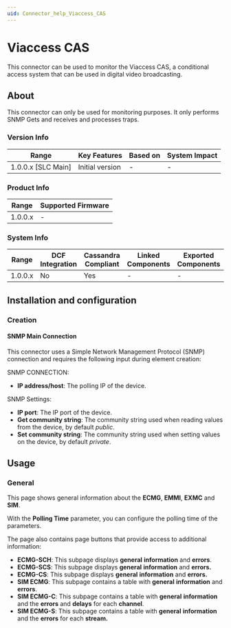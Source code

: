 ```yaml
---
uid: Connector_help_Viaccess_CAS
---
```


# Viaccess CAS

This connector can be used to monitor the Viaccess CAS, a conditional access system that can be used in digital video broadcasting.

## About

This connector can only be used for monitoring purposes. It only performs SNMP Gets and receives and processes traps.

### Version Info

| Range                | Key Features     | Based on     | System Impact     |
|----------------------|------------------|--------------|-------------------|
| 1.0.0.x [SLC Main]   | Initial version  | -            | -                 |

### Product Info

| Range     | Supported Firmware     |
|-----------|------------------------|
| 1.0.0.x   | -                      |

### System Info

| Range     | DCF Integration     | Cassandra Compliant     | Linked Components     | Exported Components     |
|-----------|---------------------|-------------------------|-----------------------|-------------------------|
| 1.0.0.x   | No                  | Yes                     | -                     | -                       |

## Installation and configuration

### Creation

#### SNMP Main Connection

This connector uses a Simple Network Management Protocol (SNMP) connection and requires the following input during element creation:

SNMP CONNECTION:

- **IP address/host**: The polling IP of the device.

SNMP Settings:

- **IP port**: The IP port of the device.
- **Get community string**: The community string used when reading values from the device, by default *public*.
- **Set community string**: The community string used when setting values on the device, by default *private*.

## Usage

### General

This page shows general information about the **ECMG**, **EMMI**, **EXMC** and **SIM**.

With the **Polling Time** parameter, you can configure the polling time of the parameters.

The page also contains page buttons that provide access to additional information:

- **ECMG-SCH**: This subpage displays **general** **information** and **errors**.
- **ECMG-SCS**: This subpage displays **general** **information** and **errors.**
- **ECMG-CS**: This subpage displays **general** **information** and **errors.**
- **SIM ECMG**: This subpage contains a table with **general** **information** and **errors**.
- **SIM ECMG-C**: This subpage contains a table with **general** **information** and the **errors** and **delays** for each **channel**.
- **SIM ECMG-S**: This subpage contains a table with **general** **information** and the **errors** for each **stream.**
